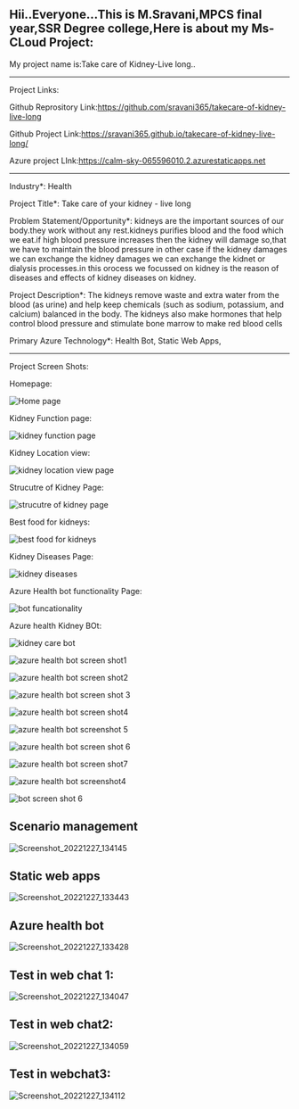 Hii..Everyone...This is M.Sravani,MPCS final year,SSR Degree college,Here is about my Ms-CLoud Project:
-----------------------------------------------------------------------------------------------------------------------------------------------------------------

My project name is:Take care of Kidney-Live long..

----------------------------------------------------------------------------------------------------------------------------------------------------------------
Project Links:

Github Reprository Link:https://github.com/sravani365/takecare-of-kidney-live-long

Github Project Link:https://sravani365.github.io/takecare-of-kidney-live-long/

Azure project LInk:https://calm-sky-065596010.2.azurestaticapps.net



----------------------------------------------------------------------------------------------------------------------------------------------------------------

Industry*:
Health

Project Title*:
Take care of your kidney - live long

Problem Statement/Opportunity*:
kidneys are the important sources of our body.they work without any rest.kidneys purifies blood and the food which we eat.if high blood pressure increases then the kidney will damage so,that we have to maintain the blood pressure in other case if the kidney damages we can exchange the kidney damages we can exchange the kidnet or dialysis processes.in this orocess we focussed on kidney is the reason of diseases and effects of kidney diseases on kidney.

Project Description*:
The kidneys remove waste and extra water from the blood (as urine) and help keep chemicals (such as sodium, potassium, and calcium) balanced in the body. The kidneys also make hormones that help control blood pressure and stimulate bone marrow to make red blood cells

Primary Azure Technology*:
Health Bot, Static Web Apps,

--------------------------------------------------------------------------------------------------------------------------------------------------------------------

Project Screen Shots:

Homepage:

![Home page](https://user-images.githubusercontent.com/118789682/206631477-47eb1bb4-28e4-4c86-8373-1c491fa73167.png)

Kidney Function page:

![kidney function page](https://user-images.githubusercontent.com/118789682/206631437-04297c1e-a523-4af6-b55a-81277bf7a9b7.png)

Kidney Location view:

![kidney location view page](https://user-images.githubusercontent.com/118789682/206631460-bc3ebf0a-c89f-417b-acf8-b81b6e746c63.png)

Strucutre of Kidney Page:

![strucutre of kidney page](https://user-images.githubusercontent.com/118789682/206631466-06620706-4315-40f5-9e25-b48e9ec18fbf.png)

Best food for kidneys:

![best food for kidneys](https://user-images.githubusercontent.com/118789682/206631471-aab45283-b060-43aa-bfd3-62233b829db7.png)


Kidney Diseases Page:

![kidney diseases](https://user-images.githubusercontent.com/118789682/206631485-577b36e9-e21a-4019-80fd-9ad2e545eeb1.png)

Azure Health bot functionality Page:

![bot funcationality](https://user-images.githubusercontent.com/118789682/206631475-0b63dbce-530a-466b-b47d-183cd6466782.png)

Azure health Kidney BOt:


![kidney care bot](https://user-images.githubusercontent.com/118789682/206631481-0f2759d0-a74f-4b8c-aad8-45c496199b59.png)


![azure health bot screen shot1](https://user-images.githubusercontent.com/118789682/208072280-1690ebb2-0070-4ab2-b3e8-d6256a20963a.jpg)


![azure health bot screen shot2](https://user-images.githubusercontent.com/118789682/208072289-ee81e9ee-fd21-480a-a8b3-fb69dae04903.jpg)

![azure health bot screen shot 3](https://user-images.githubusercontent.com/118789682/208072317-6c6b28f5-644c-4723-a55c-f6c573ee6f77.jpg)

![azure health bot screen shot4](https://user-images.githubusercontent.com/118789682/208072297-4a35bf49-5339-49d8-ad7e-9c48065cd3a1.jpg)

![azure health bot screenshot 5](https://user-images.githubusercontent.com/118789682/208072307-c0ac02cd-5650-45fd-ace0-e704c60916d2.jpg)

![azure health bot screen shot 6](https://user-images.githubusercontent.com/118789682/208072268-7c4e340a-377c-4af9-9af2-7b99e4822968.png)

![azure health bot screen shot7](https://user-images.githubusercontent.com/118789682/208072301-fceb1efe-aa90-418f-a846-6b2372be4de8.png)


![azure health bot screenshot4](https://user-images.githubusercontent.com/118789682/208072308-5d5db25b-d22a-4041-9680-d42cab3dc564.jpg)

![bot screen shot 6](https://user-images.githubusercontent.com/118789682/208072315-181a7d73-8344-4b1f-aeca-134147e11739.jpg)


## Scenario management


![Screenshot_20221227_134145](https://user-images.githubusercontent.com/118789682/209634636-bb836099-1259-4009-80cd-b2dd52429a2e.png)


## Static web apps


![Screenshot_20221227_133443](https://user-images.githubusercontent.com/118789682/209633852-b9c11924-20a0-4f15-8f17-76587689ccd3.png)


## Azure health bot

![Screenshot_20221227_133428](https://user-images.githubusercontent.com/118789682/209633940-25490201-0f9d-4b95-90a8-261dcf4569d1.png)


## Test in web chat 1:

![Screenshot_20221227_134047](https://user-images.githubusercontent.com/118789682/209634718-64adfc40-3d0a-4694-b0a1-8ed1f682cdee.png)


## Test in web chat2:


![Screenshot_20221227_134059](https://user-images.githubusercontent.com/118789682/209634882-3a656d78-d8b1-40f0-bcb1-b02d69043aef.png)


## Test in webchat3:

![Screenshot_20221227_134112](https://user-images.githubusercontent.com/118789682/209635107-2b1aa298-ff8f-4aaf-803d-d1fe30aaa7b8.png)

